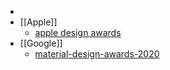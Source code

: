 -
- [[Apple]]
	- [apple design awards](https://developer.apple.com/design/awards/)
- [[Google]]
	- [material-design-awards-2020](https://design.google/library/material-design-awards-2020/)